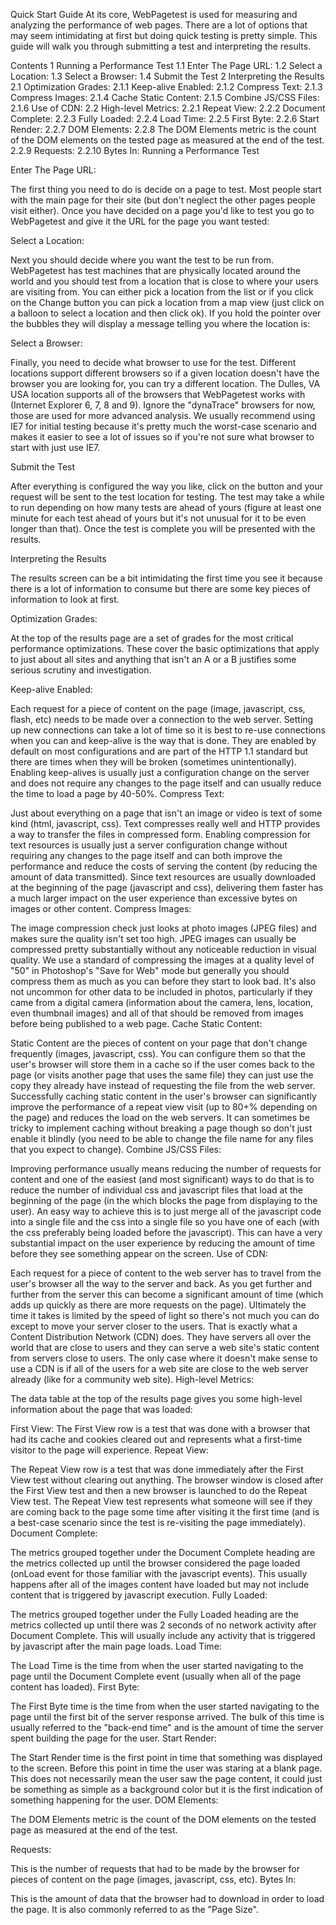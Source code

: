 Quick Start Guide
At its core, WebPagetest is used for measuring and analyzing the performance of web pages.  There are a lot of options that may seem intimidating at first but doing quick testing is pretty simple.  This guide will walk you through submitting a test and interpreting the results.

Contents
1 Running a Performance Test
1.1 Enter The Page URL:
1.2 Select a Location:
1.3 Select a Browser:
1.4 Submit the Test
2 Interpreting the Results
2.1 Optimization Grades:
2.1.1 Keep-alive Enabled:
2.1.2 Compress Text:
2.1.3 Compress Images:
2.1.4 Cache Static Content:
2.1.5 Combine JS/CSS Files:
2.1.6 Use of CDN:
2.2 High-level Metrics:
2.2.1 Repeat View:
2.2.2 Document Complete:
2.2.3 Fully Loaded:
2.2.4 Load Time:
2.2.5 First Byte:
2.2.6 Start Render:
2.2.7 DOM Elements:
2.2.8 The DOM Elements metric is the count of the DOM elements on the tested page as measured at the end of the test.
2.2.9 Requests:
2.2.10 Bytes In:
Running a Performance Test

Enter The Page URL:

The first thing you need to do is decide on a page to test.  Most people start with the main page for their site (but don't neglect the other pages people visit either).  Once you have decided on a page you'd like to test you go to WebPagetest and give it the URL for the page you want tested:


Select a Location:

Next you should decide where you want the test to be run from.  WebPagetest has test machines that are physically located around the world and you should test from a location that is close to where your users are visiting from.  You can either pick a location from the list or if you click on the Change button you can pick a location from a map view (just click on a balloon to select a location and then click ok).  If you hold the pointer over the bubbles they will display a message telling you where the location is:


Select a Browser:

Finally, you need to decide what browser to use for the test.  Different locations support different browsers so if a given location doesn't have the browser you are looking for, you can try a different location.  The Dulles, VA USA location supports all of the browsers that WebPagetest works with (Internet Explorer 6, 7, 8 and 9).  Ignore the "dynaTrace" browsers for now, those are used for more advanced analysis.  We usually recommend using IE7 for initial testing because it's pretty much the worst-case scenario and makes it easier to see a lot of issues so if you're not sure what browser to start with just use IE7.


Submit the Test

After everything is configured the way you like, click on the   button and your request will be sent to the test location for testing.  The test may take a while to run depending on how many tests are ahead of yours (figure at least one minute for each test ahead of yours but it's not unusual for it to be even longer than that).  Once the test is complete you will be presented with the results.

Interpreting the Results

The results screen can be a bit intimidating the first time you see it because there is a lot of information to consume but there are some key pieces of information to look at first.

Optimization Grades:

At the top of the results page are a set of grades for the most critical performance optimizations.  These cover the basic optimizations that apply to just about all sites and anything that isn't an A or a B justifies some serious scrutiny and investigation.



Keep-alive Enabled:

Each request for a piece of content on the page (image, javascript, css, flash, etc) needs to be made over a connection to the web server.  Setting up new connections can take a lot of time so it is best to re-use connections when you can and keep-alive is the way that is done.  They are enabled by default on most configurations and are part of the HTTP 1.1 standard but there are times when they will be broken (sometimes unintentionally).  Enabling keep-alives is usually just a configuration change on the server and does not require any changes to the page itself and can usually reduce the time to load a page by 40-50%.
Compress Text:

Just about everything on a page that isn't an image or video is text of some kind (html, javascript, css).  Text compresses really well and HTTP provides a way to transfer the files in compressed form.  Enabling compression for text resources is usually just a server configuration change without requiring any changes to the page itself and can both improve the performance and reduce the costs of serving the content (by reducing the amount of data transmitted).  Since text resources are usually downloaded at the beginning of the page (javascript and css), delivering them faster has a much larger impact on the user experience than excessive bytes on images or other content.
Compress Images:

The image compression check just looks at photo images (JPEG files) and makes sure the quality isn't set too high.  JPEG images can usually be compressed pretty substantially without any noticeable reduction in visual quality.  We use a standard of compressing the images at a quality level of "50" in Photoshop's "Save for Web" mode but generally you should compress them as much as you can before they start to look bad.  It's also not uncommon for other data to be included in photos, particularly if they came from a digital camera (information about the camera, lens, location, even thumbnail images) and all of that should be removed from images before being published to a web page.
Cache Static Content:

Static Content are the pieces of content on your page that don't change frequently (images, javascript, css).  You can configure them so that the user's browser will store them in a cache so if the user comes back to the page (or visits another page that uses the same file) they can just use the copy they already have instead of requesting the file from the web server.  Successfully caching static content in the user's browser can significantly improve the performance of a repeat view visit (up to 80+% depending on the page) and reduces the load on the web servers.  It can sometimes be tricky to implement caching without breaking a page though so don't just enable it blindly (you need to be able to change the file name for any files that you expect to change).
Combine JS/CSS Files:

Improving performance usually means reducing the number of requests for content and one of the easiest (and most significant) ways to do that is to reduce the number of individual css and javascript files that load at the beginning of the page (in the <head> which blocks the page from displaying to the user).  An easy way to achieve this is to just merge all of the javascript code into a single file and the css into a single file so you have one of each (with the css preferably being loaded before the javascript).  This can have a very substantial impact on the user experience by reducing the amount of time before they see something appear on the screen.
Use of CDN:

Each request for a piece of content to the web server has to travel from the user's browser all the way to the server and back.  As you get further and further from the server this can become a significant amount of time (which adds up quickly as there are more requests on the page).  Ultimately the time it takes is limited by the speed of light so there's not much you can do except to move your server closer to the users.  That is exactly what a Content Distribution Network (CDN) does.  They have servers all over the world that are close to users and they can serve a web site's static content from servers close to users.  The only case where it doesn't make sense to use a CDN is if all of the users for a web site are close to the web server already (like for a community web site).
High-level Metrics:

The data table at the top of the results page gives you some high-level information about the page that was loaded:



First View:
The First View row is a test that was done with a browser that had its cache and cookies cleared out and represents what a first-time visitor to the page will experience.
Repeat View:

The Repeat View row is a test that was done immediately after the First View test without clearing out anything.  The browser window is closed after the First View test and then a new browser is launched to do the Repeat View test.  The Repeat View test represents what someone will see if they are coming back to the page some time after visiting it the first time (and is a best-case scenario since the test is re-visiting the page immediately).
Document Complete:

The metrics grouped together under the Document Complete heading are the metrics collected up until the browser considered the page loaded (onLoad event for those familiar with the javascript events).  This usually happens after all of the images content have loaded but may not include content that is triggered by javascript execution.
Fully Loaded:

The metrics grouped together under the Fully Loaded heading are the metrics collected up until there was 2 seconds of no network activity after Document Complete.  This will usually include any activity that is triggered by javascript after the main page loads.
Load Time:

The Load Time is the time from when the user started navigating to the page until the Document Complete event (usually when all of the page content has loaded).
First Byte:

The First Byte time is the time from when the user started navigating to the page until the first bit of the server response arrived.  The bulk of this time is usually referred to the "back-end time" and is the amount of time the server spent building the page for the user.
Start Render:

The Start Render time is the first point in time that something was displayed to the screen.  Before this point in time the user was staring at a blank page.  This does not necessarily mean the user saw the page content, it could just be something as simple as a background color but it is the first indication of something happening for the user.
DOM Elements:

The DOM Elements metric is the count of the DOM elements on the tested page as measured at the end of the test.


Requests:

This is the number of requests that had to be made by the browser for pieces of content on the page (images, javascript, css, etc).
Bytes In:

This is the amount of data that the browser had to download in order to load the page.  It is also commonly referred to as the "Page Size".